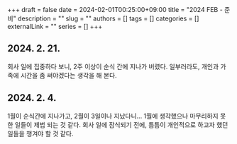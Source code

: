 +++ 
draft = false
date = 2024-02-01T00:25:00+09:00
title = "2024 FEB - 준비"
description = ""
slug = ""
authors = []
tags = []
categories = []
externalLink = ""
series = []
+++

## 2024. 2. 21.
회사 일에 집중하다 보니, 2주 이상이 순식 간에 지나가 버렸다.
일부러라도, 개인과 가족에 시간을 좀 써야겠다는 생각을 해 본다.


## 2024. 2. 4.
1월이 순식간에 지나가고, 2월이 3일이나 지났다니...
1월에 생각했으나 마무리하지 못한 일들이 제법 되는 것 같다.
회사 일에 잠식되기 전에, 틈틈이 개인적으로 하고자 했던 일들을 챙겨야 할 것 같다.



